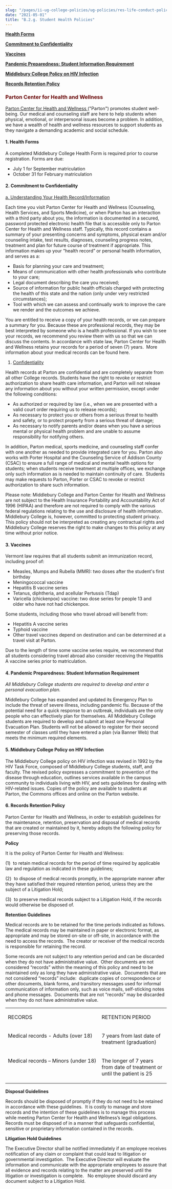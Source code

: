 ```yaml
---
slug: "/pages/ii-ug-college-policies/ug-policies/res-life-conduct-policies/g-student-health-policies"
date: "2021-05-01"
title: "B.2.g. Student Health Policies"
---
```


**[Health Forms](#health)**

**[Commitment to Confidentiality](#confidentiality)**

**[Vaccines](#vaccines)**

**[Pandemic Preparedness: Student Information Requiremen](#pandemic)[t](/pages/student_policies/student_health#pandemic)**

**[Middlebury College Policy on HIV Infection](#hiv)**

[**Records Retention Policy**](#records)

<h3 style="color:#660000"><strong>Parton Center for Health and Wellness</strong></h3>

[Parton Center for Health and Wellness ](http://www.middlebury.edu/studentlife/services/healthctr)("Parton") promotes student well-being. Our medical and counseling staff are here to help students when physical, emotional, or interpersonal issues become a problem. In addition, we have a wealth of health and wellness resources to support students as they navigate a demanding academic and social schedule.

#### **1<a name="health" id="health"></a>.** **Health Forms**

A completed Middlebury College Health Form is required prior to course registration. Forms are due:

- July 1 for September matriculation
- October 31 for February matriculation

#### **2<a name="confidentiality" id="confidentiality"></a>.** **Commitment to Confidentiality**

<span style="text-decoration:underline">a. Understanding Your Health Record/Information</span>

Each time you visit Parton Center for Health and Wellness (Counseling, Health Services, and Sports Medicine), or when Parton has an interaction with a third party about you, the information is documented in a secured, password protected electronic health file that is accessible only to Parton Center for Health and Wellness staff. Typically, this record contains a summary of your presenting concerns and symptoms, physical exam and/or counseling intake, test results, diagnoses, counseling progress notes, treatment and plan for future course of treatment if appropriate. This information makes up your “health record” or personal health information, and serves as a:

- Basis for planning your care and treatment;
- Means of communication with other health professionals who contribute to your care;
- Legal document describing the care you received;
- Source of information for public health officials charged with protecting the health of this state and the nation (only under very restricted circumstances);
- Tool with which we can assess and continually work to improve the care we render and the outcomes we achieve.

You are entitled to receive a copy of your health records, or we can prepare a summary for you. Because these are professional records, they may be best interpreted by someone who is a health professional. If you wish to see your records, we recommend you review them with us so that we can discuss the contents. In accordance with state law, Parton Center for Health and Wellness retains your records for a period of seven (7) years.  More information about your medical records can be found here.

1.  <span style="text-decoration:underline">Confidentiality</span>

Health records at Parton are confidential and are completely separate from all other College records. Students have the right to revoke or restrict authorization to share health care information, and Parton will not release any information about you without your written permission, except under the following conditions:

- As authorized or required by law (i.e., when we are presented with a valid court order requiring us to release records);
- As necessary to protect you or others from a serious threat to health and safety, or to protect property from a serious threat of damage;
- As necessary to notify parents and/or deans when you have a serious mental or physical health problem and are unable to assume responsibility for notifying others.

In addition, Parton medical, sports medicine, and counseling staff confer with one another as needed to provide integrated care for you. Parton also works with Porter Hospital and the Counseling Service of Addison County (CSAC) to ensure a full range of medical and mental health options for students; when students receive treatment at multiple offices, we exchange only such information as is needed to maintain continuity of care.  Students may make requests to Parton, Porter or CSAC to revoke or restrict authorization to share such information.

Please note: Middlebury College and Parton Center for Health and Wellness are not subject to the Health Insurance Portability and Accountability Act of 1996 (HIPAA) and therefore are not required to comply with the various federal regulations relating to the use and disclosure of health information. Middlebury College is, however, committed to protecting student privacy. This policy should not be interpreted as creating any contractual rights and Middlebury College reserves the right to make changes to this policy at any time without prior notice.

#### **3<a name="vaccines" id="vaccines"></a>.** **Vaccines**

Vermont law requires that all students submit an immunization record, including proof of:

- Measles, Mumps and Rubella (MMR): two doses after the student's first birthday
- Meningococcal vaccine
- Hepatitis B vaccine series
- Tetanus, diphtheria, and acellular Pertussis (Tdap)
- Varicella (chickenpox) vaccine: two dose series for people 13 and older who have not had chickenpox.

Some students, including those who travel abroad will benefit from:

- Hepatitis A vaccine series
- Typhoid vaccine
- Other travel vaccines depend on destination and can be determined at a travel visit at Parton.

Due to the length of time some vaccine series require, we recommend that all students considering travel abroad also consider receiving the Hepatitis A vaccine series prior to matriculation.

#### **<a name="pandemic" id="pandemic"></a>4\.** **Pandemic Preparedness: Student Information Requirement**

_All Middlebury College students are required to develop and enter a personal evacuation plan._

Middlebury College has expanded and updated its Emergency Plan to include the threat of severe illness, including pandemic flu. Because of the potential need for a quick response to an outbreak, individuals are the only people who can effectively plan for themselves. All Middlebury College students are required to develop and submit at least one Personal Evacuation Plan. Students will not be allowed to register for their second semester of classes until they have entered a plan (via Banner Web) that meets the minimum required elements.

#### **5<a name="hiv" id="hiv"></a>.** **Middlebury College Policy on HIV Infection**

The Middlebury College policy on HIV infection was revised in 1992 by the HIV Task Force, composed of Middlebury College students, staff, and faculty. The revised policy expresses a commitment to prevention of the disease through education, outlines services available in the campus community to individuals living with HIV, and sets guidelines for dealing with HIV-related issues. Copies of the policy are available to students at Parton, the Commons offices and online on the Parton website.

#### **6<a name="records" id="records"></a>. Records Retention Policy**

Parton Center for Health and Wellness, in order to establish guidelines for the maintenance, retention, preservation and disposal of medical records that are created or maintained by it, hereby adopts the following policy for preserving those records.

**Policy**

It is the policy of Parton Center for Health and Wellness:

(1)  to retain medical records for the period of time required by applicable law and regulation as indicated in these guidelines;

(2)  to dispose of medical records promptly, in the appropriate manner after they have satisfied their required retention period, unless they are the subject of a Litigation Hold;

(3)  to preserve medical records subject to a Litigation Hold, if the records would otherwise be disposed of.

**Retention Guidelines**

Medical records are to be retained for the time periods indicated as follows.  The medical records may be maintained in paper or electronic format, as appropriate and may be stored on-site or off-site, in accordance with the need to access the records.  The creator or receiver of the medical records is responsible for retaining the record.

Some records are not subject to any retention period and can be discarded when they do not have administrative value.  Other documents are not considered “records” within the meaning of this policy and need to be maintained only as long they have administrative value.  Documents that are not considered “records” include:  duplicate copies of correspondence or other documents, blank forms, and transitory messages used for informal communication of information only, such as voice mails, self-sticking notes and phone messages.  Documents that are not “records” may be discarded when they do not have administrative value.

<table>

<tbody>

<tr>

<td valign="top" width="354">

RECORDS

</td>

<td valign="top" width="234">

RETENTION PERIOD

</td>

</tr>

<tr>

<td valign="top" width="354">

Medical records - Adults (over 18)

</td>

<td valign="bottom" width="234">

7 years from last date of treatment (graduation)

</td>

</tr>

<tr>

<td valign="top" width="354">

Medical records – Minors (under 18)

</td>

<td valign="bottom" width="234">

The longer of 7 years from date of treatment or until the patient is 25

</td>

</tr>

</tbody>

</table>

**Disposal Guidelines**

Records should be disposed of promptly if they do not need to be retained in accordance with these guidelines.  It is costly to manage and store records and the intention of these guidelines is to manage this process while meeting Parton Center for Health and Wellness’s legal obligations.  Records must be disposed of in a manner that safeguards confidential, sensitive or proprietary information contained in the records.

**Litigation Hold Guidelines**

The Executive Director shall be notified immediately if an employee receives notification of any claim or complaint that could lead to litigation or governmental investigation.  The Executive Director will evaluate the information and communicate with the appropriate employees to assure that all evidence and records relating to the matter are preserved until the litigation or investigation is complete.   No employee should discard any document subject to a Litigation Hold.
